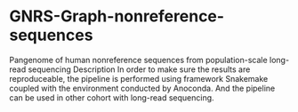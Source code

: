 # GNRS-Graph-nonreference-sequences
Pangenome of human nonreference sequences from population-scale long-read sequencing   Description In order to make sure the results are reproduceable, the pipeline is performed using framework Snakemake coupled with the environment conducted by Anoconda. And the pipeline can be used in other cohort with long-read sequencing.
